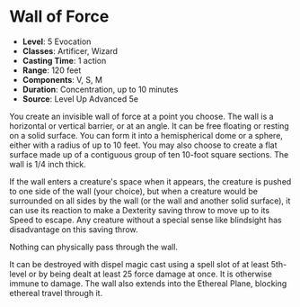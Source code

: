 # Wall of Force

- **Level**: 5 Evocation
- **Classes**: Artificer, Wizard
- **Casting Time**: 1 action
- **Range**: 120 feet
- **Components**: V, S, M
- **Duration**: Concentration, up to 10 minutes
- **Source**: Level Up Advanced 5e

You create an invisible wall of force at a point you choose. The wall is a horizontal or vertical barrier, or at an angle. It can be free floating or resting on a solid surface. You can form it into a hemispherical dome or a sphere, either with a radius of up to 10 feet. You may also choose to create a flat surface made up of a contiguous group of ten 10-foot square sections. The wall is 1/4 inch thick.

If the wall enters a creature's space when it appears, the creature is pushed to one side of the wall (your choice), but when a creature would be surrounded on all sides by the wall (or the wall and another solid surface), it can use its reaction to make a Dexterity saving throw to move up to its Speed to escape. Any creature without a special sense like blindsight has disadvantage on this saving throw.

Nothing can physically pass through the wall.

It can be destroyed with dispel magic cast using a spell slot of at least 5th-level or by being dealt at least 25 force damage at once. It is otherwise immune to damage. The wall also extends into the Ethereal Plane, blocking ethereal travel through it.

